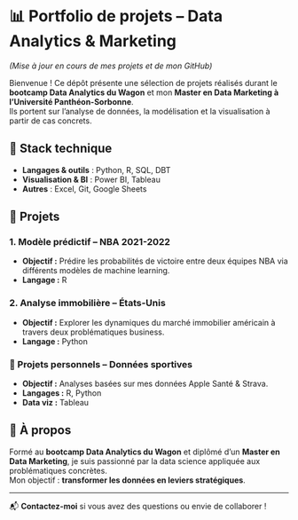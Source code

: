 # 📊 Portfolio de projets – Data Analytics & Marketing

_(Mise à jour en cours de mes projets et de mon GitHub)_

Bienvenue ! Ce dépôt présente une sélection de projets réalisés durant le **bootcamp Data Analytics du Wagon** et mon **Master en Data Marketing à l’Université Panthéon-Sorbonne**.  
Ils portent sur l’analyse de données, la modélisation et la visualisation à partir de cas concrets.

## 🧰 Stack technique

- **Langages & outils** : Python, R, SQL, DBT  
- **Visualisation & BI** : Power BI, Tableau  
- **Autres** : Excel, Git, Google Sheets

## 🚀 Projets

### 1. Modèle prédictif – NBA 2021-2022
- **Objectif :** Prédire les probabilités de victoire entre deux équipes NBA via différents modèles de machine learning.
- **Langage :** R

### 2. Analyse immobilière – États-Unis
- **Objectif :** Explorer les dynamiques du marché immobilier américain à travers deux problématiques business.
- **Langage :** Python

### 🔧 Projets personnels – Données sportives
- **Objectif :** Analyses basées sur mes données Apple Santé & Strava.
- **Langages :** R, Python  
- **Data viz :** Tableau

## 👤 À propos

Formé au **bootcamp Data Analytics du Wagon** et diplômé d’un **Master en Data Marketing**, je suis passionné par la data science appliquée aux problématiques concrètes.  
Mon objectif : **transformer les données en leviers stratégiques**.

---

📬 **Contactez-moi** si vous avez des questions ou envie de collaborer !
